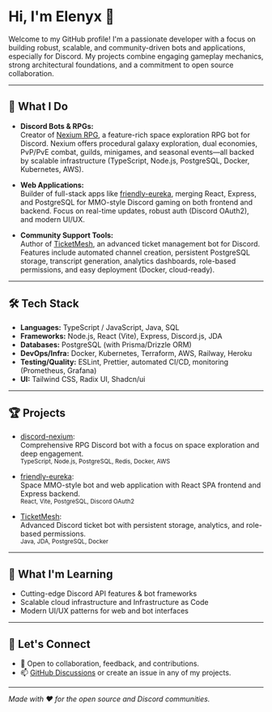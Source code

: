 # Hi, I'm Elenyx 👋

Welcome to my GitHub profile! I'm a passionate developer with a focus on building robust, scalable, and community-driven bots and applications, especially for Discord. My projects combine engaging gameplay mechanics, strong architectural foundations, and a commitment to open source collaboration.

---

## 🚀 What I Do

- **Discord Bots & RPGs:**  
  Creator of [Nexium RPG](https://github.com/Elenyx/discord-nexium), a feature-rich space exploration RPG bot for Discord. Nexium offers procedural galaxy exploration, dual economies, PvP/PvE combat, guilds, minigames, and seasonal events—all backed by scalable infrastructure (TypeScript, Node.js, PostgreSQL, Docker, Kubernetes, AWS).

- **Web Applications:**  
  Builder of full-stack apps like [friendly-eureka](https://github.com/Elenyx/friendly-eureka), merging React, Express, and PostgreSQL for MMO-style Discord gaming on both frontend and backend. Focus on real-time updates, robust auth (Discord OAuth2), and modern UI/UX.

- **Community Support Tools:**  
  Author of [TicketMesh](https://github.com/Elenyx/TicketMesh), an advanced ticket management bot for Discord. Features include automated channel creation, persistent PostgreSQL storage, transcript generation, analytics dashboards, role-based permissions, and easy deployment (Docker, cloud-ready).

---

## 🛠️ Tech Stack

- **Languages:** TypeScript / JavaScript, Java, SQL
- **Frameworks:** Node.js, React (Vite), Express, Discord.js, JDA
- **Databases:** PostgreSQL (with Prisma/Drizzle ORM)
- **DevOps/Infra:** Docker, Kubernetes, Terraform, AWS, Railway, Heroku
- **Testing/Quality:** ESLint, Prettier, automated CI/CD, monitoring (Prometheus, Grafana)
- **UI:** Tailwind CSS, Radix UI, Shadcn/ui

---

## 🏆 Projects

- [discord-nexium](https://github.com/Elenyx/discord-nexium):  
  Comprehensive RPG Discord bot with a focus on space exploration and deep engagement.  
  <sub>TypeScript, Node.js, PostgreSQL, Redis, Docker, AWS</sub>

- [friendly-eureka](https://github.com/Elenyx/friendly-eureka):  
  Space MMO-style bot and web application with React SPA frontend and Express backend.  
  <sub>React, Vite, PostgreSQL, Discord OAuth2</sub>

- [TicketMesh](https://github.com/Elenyx/TicketMesh):  
  Advanced Discord ticket bot with persistent storage, analytics, and role-based permissions.  
  <sub>Java, JDA, PostgreSQL, Docker</sub>

---

## 🌱 What I'm Learning

- Cutting-edge Discord API features & bot frameworks
- Scalable cloud infrastructure and Infrastructure as Code
- Modern UI/UX patterns for web and bot interfaces

---

## 🤝 Let's Connect

- 💬 Open to collaboration, feedback, and contributions.
- 📫 [GitHub Discussions](https://github.com/Elenyx/discord-nexium/discussions) or create an issue in any of my projects.

---

_Made with ❤️ for the open source and Discord communities._
